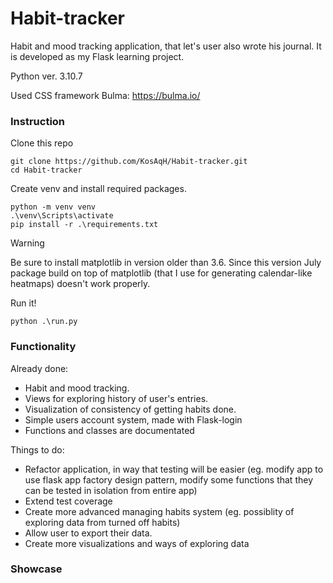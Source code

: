 # Habit-tracker

Habit and mood tracking application, that let's user also wrote his journal. It is developed as my Flask learning project.

Python ver. 3.10.7

Used CSS framework Bulma: https://bulma.io/

### Instruction

Clone this repo

```
git clone https://github.com/KosAqH/Habit-tracker.git
cd Habit-tracker
```

Create venv and install required packages. 

```
python -m venv venv
.\venv\Scripts\activate
pip install -r .\requirements.txt
```

>[!WARNING]
>Be sure to install matplotlib in version older than 3.6. Since this version July package build on top of matplotlib (that I use for generating calendar-like heatmaps) doesn't work properly.

Run it!

```
python .\run.py
```

### Functionality

Already done:
 - Habit and mood tracking.
 - Views for exploring history of user's entries.
 - Visualization of consistency of getting habits done.
 - Simple users account system, made with Flask-login
 - Functions and classes are documentated

Things to do:
 - Refactor application, in way that testing will be easier (eg. modify app to use flask app factory design pattern, modify some functions that they can be tested in isolation from entire app)
 - Extend test coverage
 - Create more advanced managing habits system (eg. possiblity of exploring data from turned off habits)
 - Allow user to export their data.
 - Create more visualizations and ways of exploring data


### Showcase